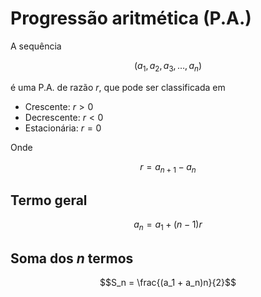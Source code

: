 # Progressão aritmética (P.A.)

A sequência

$$(a_1, a_2, a_3, \dots, a_n)$$

é uma P.A. de razão $r$, que pode ser classificada em

- Crescente: $r > 0$
- Decrescente: $r < 0$
- Estacionária: $r = 0$
  
Onde

$$r = a_{n+1} - a_n$$

## Termo geral

$$a_n = a_1 + (n-1)r$$

## Soma dos $n$ termos

$$S_n = \frac{(a_1 + a_n)n}{2}$$